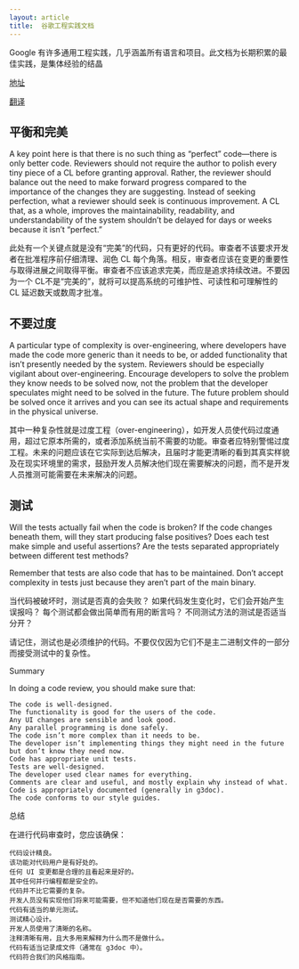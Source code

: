 ```yaml
---
layout: article
title:  谷歌工程实践文档
---
```


Google 有许多通用工程实践，几乎涵盖所有语言和项目。此文档为长期积累的最佳实践，是集体经验的结晶

[地址](https://google.github.io/eng-practices/)

[翻译](https://jimmysong.io/eng-practices/)


## 平衡和完美

A key point here is that there is no such thing as “perfect” code—there is only better code. Reviewers should not require the author to polish every tiny piece of a CL before granting approval. Rather, the reviewer should balance out the need to make forward progress compared to the importance of the changes they are suggesting. Instead of seeking perfection, what a reviewer should seek is continuous improvement. A CL that, as a whole, improves the maintainability, readability, and understandability of the system shouldn’t be delayed for days or weeks because it isn’t “perfect.”


此处有一个关键点就是没有“完美”的代码，只有更好的代码。审查者不该要求开发者在批准程序前仔细清理、润色 CL 每个角落。相反，审查者应该在变更的重要性与取得进展之间取得平衡。审查者不应该追求完美，而应是追求持续改进。不要因为一个 CL不是“完美的”，就将可以提高系统的可维护性、可读性和可理解性的 CL 延迟数天或数周才批准。


## 不要过度

A particular type of complexity is over-engineering, where developers have made the code more generic than it needs to be, or added functionality that isn’t presently needed by the system. Reviewers should be especially vigilant about over-engineering. Encourage developers to solve the problem they know needs to be solved now, not the problem that the developer speculates might need to be solved in the future. The future problem should be solved once it arrives and you can see its actual shape and requirements in the physical universe.

其中一种复杂性就是过度工程（over-engineering），如开发人员使代码过度通用，超过它原本所需的，或者添加系统当前不需要的功能。审查者应特别警惕过度工程。未来的问题应该在它实际到达后解决，且届时才能更清晰的看到其真实样貌及在现实环境里的需求，鼓励开发人员解决他们现在需要解决的问题，而不是开发人员推测可能需要在未来解决的问题。


## 测试

Will the tests actually fail when the code is broken? If the code changes beneath them, will they start producing false positives? Does each test make simple and useful assertions? Are the tests separated appropriately between different test methods?

Remember that tests are also code that has to be maintained. Don’t accept complexity in tests just because they aren’t part of the main binary.

当代码被破坏时，测试是否真的会失败？ 如果代码发生变化时，它们会开始产生误报吗？ 每个测试都会做出简单而有用的断言吗？ 不同测试方法的测试是否适当分开？

请记住，测试也是必须维护的代码。不要仅仅因为它们不是主二进制文件的一部分而接受测试中的复杂性。


Summary


In doing a code review, you should make sure that:

```
The code is well-designed.
The functionality is good for the users of the code.
Any UI changes are sensible and look good.
Any parallel programming is done safely.
The code isn’t more complex than it needs to be.
The developer isn’t implementing things they might need in the future but don’t know they need now.
Code has appropriate unit tests.
Tests are well-designed.
The developer used clear names for everything.
Comments are clear and useful, and mostly explain why instead of what.
Code is appropriately documented (generally in g3doc).
The code conforms to our style guides.
```



总结


在进行代码审查时，您应该确保：

```
代码设计精良。
该功能对代码用户是有好处的。
任何 UI 变更都是合理的且看起来是好的。
其中任何并行编程都是安全的。
代码并不比它需要的复杂。
开发人员没有实现他们将来可能需要，但不知道他们现在是否需要的东西。
代码有适当的单元测试。
测试精心设计。
开发人员使用了清晰的名称。
注释清晰有用，且大多用来解释为什么而不是做什么。
代码有适当记录成文件（通常在 g3doc 中）。
代码符合我们的风格指南。
```
